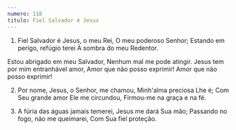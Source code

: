 ```yaml
---
numero: 118
titulo: Fiel Salvador é Jesus
---
```

1. Fiel Salvador é Jesus, o meu Rei,
O meu poderoso Senhor;
Estando em perigo, refúgio terei
À sombra do meu Redentor.

Estou abrigado em meu Salvador,
Nenhum mal me pode atingir.
Jesus tem por mim entranhável amor,
Amor que não posso exprimir!
Amor que não posso exprimir!

2. Por nome, Jesus, o Senhor, me chamou,
Minh'alma preciosa Lhe é;
Com Seu grande amor Ele me circundou,
Firmou-me na graça e na fé.

3. A fúria das águas jamais temerei,
Jesus me dará Sua mão;
Passando no fogo, não me queimarei,
Com Sua fiel proteção.

